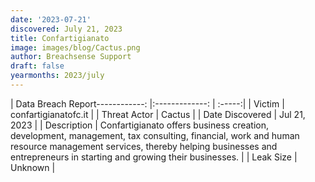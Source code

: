 ```yaml
---
date: '2023-07-21'
discovered: July 21, 2023
title: Confartigianato
image: images/blog/Cactus.png
author: Breachsense Support
draft: false
yearmonths: 2023/july
---
```


| Data Breach Report------------:     |:-------------:    | :-----:|
| Victim      | confartigianatofc.it      | 
| Threat Actor      | Cactus      | 
| Date Discovered      | Jul 21, 2023      | 
| Description      | Confartigianato offers business creation, development, management, tax consulting, financial, work and human resource management services, thereby helping businesses and entrepreneurs in starting and growing their businesses.      | 
| Leak Size      | Unknown      | 

